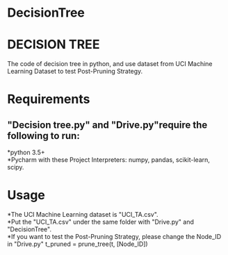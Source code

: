 # DecisionTree
DECISION TREE
======
The code of decision tree in python, and use dataset from UCI Machine Learning Dataset to test Post-Pruning Strategy.


Requirements
======
"Decision tree.py" and "Drive.py"require the following to run:
---
*python 3.5+<br>
*Pycharm with these Project Interpreters: numpy, pandas, scikit-learn, scipy.<br>


Usage
===
*The UCI Machine Learning dataset is "UCI_TA.csv".<br>
*Put the "UCI_TA.csv" under the same folder with "Drive.py" and "DecisionTree".<br>
*If you want to test the Post-Pruning Strategy, please change the Node_ID in "Drive.py" t_pruned = prune_tree(t, [Node_ID])<br>
